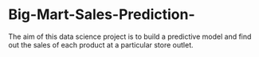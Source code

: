 # Big-Mart-Sales-Prediction-
The aim of this data science project is to build a predictive model and find out the sales of each product at a particular store outlet.
